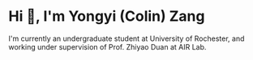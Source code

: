 <h1 align="left">Hi 👋, I'm Yongyi (Colin) Zang</h1>

I'm currently an undergraduate student at University of Rochester, and working under supervision of Prof. Zhiyao Duan at AIR Lab.
